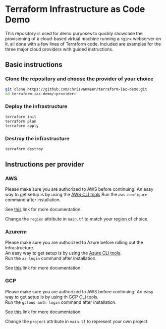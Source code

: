 # Terraform Infrastructure as Code Demo

This repository is used for demo purposes to quickly showcase the provisioning of a cloud-based virtual machine running a `nginx` webserver on it, all done with a few lines of Terraform code. Included are examples for the three major cloud providers with guided instructions.

## Basic instructions

### Clone the repository and choose the provider of your choice

```bash
git clone https://github.com/chrisvanmeer/terraform-iac-demo.git
cd terraform-iac-demo/<provider>
```

### Deploy the infrastructure

```bash
terraform init
terraform plan
terraform apply
```

### Destroy the infrastructure

```bash
terraform destroy
```

## Instructions per provider

### AWS

Please make sure you are authorized to AWS before continuing.
An easy way to get setup is by using the [AWS CLI tools](https://aws.amazon.com/cli/)
Run the `aws configure` command after installation.
  
See [this](https://docs.aws.amazon.com/cli/latest/userguide/cli-configure-quickstart.html) link for more documentation.
  
Change the `region` attribute in `main.tf` to match your region of choice.

### Azurerm

Please make sure you are authorized to Azure before rolling out the infrastructure.  
An easy way to get setup is by using the [Azure CLI tools](https://learn.microsoft.com/en-us/cli/azure/install-azure-cli).  
Run the `az login` command after installation.
  
See [this](https://learn.microsoft.com/en-us/cli/azure/authenticate-azure-cli) link for more documentation.

### GCP

Please make sure you are authorized to AWS before continuing.
An easy way to get setup is by using th [GCP CLI tools](https://cloud.google.com/sdk/docs/install).  
Run the `gcloud auth login` command after installation.  
  
See [this](https://cloud.google.com/sdk/gcloud/reference/auth) link for more documentation.
  
Change the `project` attribute in `main.tf` to represent your own project.
